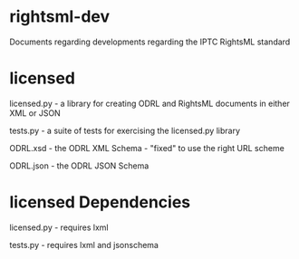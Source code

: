 rightsml-dev
============

Documents regarding developments regarding the IPTC RightsML standard

licensed
========

licensed.py - a library for creating ODRL and RightsML documents in either XML or JSON

tests.py - a suite of tests for exercising the licensed.py library

ODRL.xsd - the ODRL XML Schema - "fixed" to use the right URL scheme

ODRL.json - the ODRL JSON Schema

licensed Dependencies
=====================

licensed.py - requires lxml

tests.py - requires lxml and jsonschema

